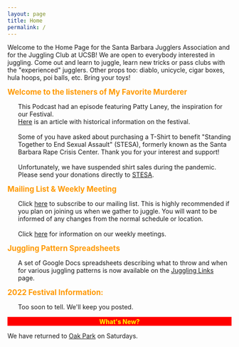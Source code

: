 ```yaml
---
layout: page
title: Home
permalink: /
---
```


Welcome to the Home Page for the Santa Barbara Jugglers Association and for the Juggling Club at UCSB! We are open to everybody interested in juggling. Come out and learn to juggle, learn new tricks or pass clubs with the "experienced" jugglers. Other props too: diablo, unicycle, cigar boxes, hula hoops, poi balls, etc. Bring your toys!

<big style="font-weight: bold; color: rgb(255, 153, 0);">
  Welcome to the listeners of My Favorite Murderer
</big>
<ul>
  This Podcast had an episode featuring Patty Laney, the inspiration for our Festival.
  <br>
  <a href="ArticleIndependent.html">Here</a> is an article with historical information on the festival.
  <br><br>
  Some of you have asked about purchasing a T-Shirt to benefit "Standing Together to End Sexual Assault" (STESA), formerly known as the Santa Barbara Rape Crisis Center. Thank you for your interest and support!
  <br><br>
  Unfortunately, we have suspended shirt sales during the pandemic. Please send your donations directly to <a href="https://sbstesa.org/" target="_blank">STESA</a>.
</ul>

<big style="font-weight: bold; color: rgb(255, 153, 0);">
    Mailing List & Weekly Meeting
</big>
<ul>
  Click <a href="/mailing-list">here</a> to subscribe to our mailing list. This is highly recommended if you plan on joining us when we gather to juggle. You will want to be informed of any changes from the normal schedule or location.
  <br><br>
  Click <a href="/meetings">here</a> for information on our weekly meetings.
</ul>

<big style="font-weight: bold; color: rgb(255, 153, 0);">
  Juggling Pattern Spreadsheets
</big>
<ul>
  A set of Google Docs spreadsheets describing what to throw and when for various juggling patterns is now
  available on the <a href="/juggle-links">Juggling Links</a> page.
</ul>

<big style="font-weight: bold; color: rgb(255, 153, 0);">
  2022 Festival Information:
</big>
<ul>
  Too soon to tell. We'll keep you posted.
</ul>

<div style="background-color: red; color: yellow; text-align: center; padding: 0.1em;"><b>What's New?</b></div>

We have returned to <a href="http://maps.google.com/maps?f=q&source=s_q&hl=en&geocode=&q=Oak+Park,+Santa+Barbara,+CA&sll=34.428436,-119.726455&sspn=0.051256,0.132093&g=Santa+Barbara,+CA&ie=UTF8&hq=Oak+Park&hnear=Oak+Park,+Santa+Barbara,+California&ll=34.430452,-119.727759&spn=0.025628,0.066047&z=15&iwloc=A" target="_blank">Oak Park</a> on Saturdays.
